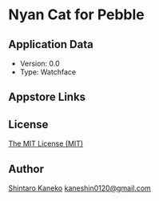 # Nyan Cat for Pebble


## Application Data

- Version: 0.0
- Type: Watchface


## Appstore Links



## License

[The MIT License (MIT)](http://kaneshin.mit-license.org/)


## Author

[Shintaro Kaneko](http://www.kaneshinth.com) <kaneshin0120@gmail.com>


